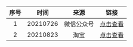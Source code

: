 | 序号 |   时间   |    来源    |                                                                     链接                                                                    |
|:----:|:--------:|:----------:|:-------------------------------------------------------------------------------------------------------------------------------------------:|
|   1  | 20210726 | 微信公众号 |                  [点击查看](https://github.com/xxlllq/system_architect/blob/xiangxiaolin/%E8%B5%84%E6%BA%90%E4%BF%9D%E6%8A%A4%E8%AE%B0%E5%BD%95/2021/0726.md) |
|   2  | 20210823 |    淘宝    |                  [点击查看](https://github.com/xxlllq/system_architect/blob/xiangxiaolin/%E8%B5%84%E6%BA%90%E4%BF%9D%E6%8A%A4%E8%AE%B0%E5%BD%95/2021/0823.md) |
